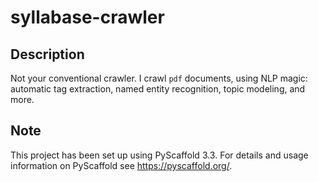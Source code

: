 # syllabase-crawler

## Description

Not your conventional crawler. I crawl `pdf` documents, using NLP magic:
automatic tag extraction, named entity recognition, topic modeling, and
more.


## Note

This project has been set up using PyScaffold 3.3. For details and usage
information on PyScaffold see https://pyscaffold.org/.
